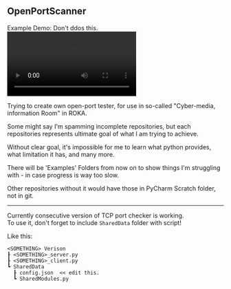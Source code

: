 ## OpenPortScanner

Example Demo:
Don't ddos this.  
![Imgur](https://i.imgur.com/clacTbG.mp4)

Trying to create own open-port tester, for use in so-called "Cyber-media, information Room" in ROKA.

Some might say I'm spamming incomplete repositories, but each repositories represents ultimate goal of what I am trying to achieve.

Without clear goal, it's impossible for me to learn what python provides, what limitation it has, and many more.

There will be 'Examples' Folders from now on to show things I'm struggling with - in case progress is way too slow.

Other repositories without it would have those in PyCharm Scratch folder, not in git.

---

Currently consecutive version of TCP port checker is working.  
To use it, don't forget to include `SharedData` folder with script!

Like this:
```
<SOMETHING> Verison
┠ <SOMETHING>_server.py
┠ <SOMETHING>_client.py
┗ SharedData
  ┠ config.json  << edit this.
  ┗ SharedModules.py
```
